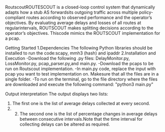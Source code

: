 RoutscoutROUTESCOUT is a closed-loop control system that dynamically adapts how a stub AS forwardsits outgoing traffic across multiple policy-compliant routes according to observed performance and the operator’s objectives. By evaluating average delays and losses of all routes at regularintervals, ROUTSCOUT makes splitting decisions according to the operator’s objectives. Thiscode mimics the ROUTSCOUT implementation for a pcap.

Getting Started
1.Dependencies
The following Python libraries should be installed to run the code:scapy, mmh3 (hash) and ipaddr
2.Installation and Execution
-Download the following .py files:  DelayMonitor.py,  LossMonitor.py,  pcap_parser.py,and main.py.
-Download the pcaps to be run on Routscout implementation.
-In main.py code, replace the input with pcap you want to test implementation on. Makesure that all the files are in a single folder.
-To  run  on  the  terminal,  go  to  the  file  directory  where  the  files  are  downloaded  and execute the following command: "python3 main.py" 

Output interpretation
The output displays two lists:
1. The first one is the list of average delays collected at every second.
2. 2. The second one is the list of percentage changes in average delays between consecutive intervals.Note that the time interval for collecting delays can be altered as required.
